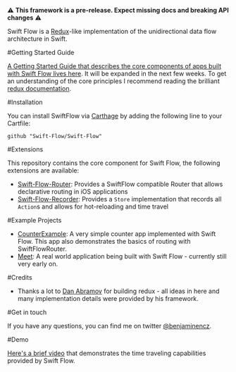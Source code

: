 ⚠️ **This framework is a pre-release. Expect missing docs and breaking API changes** ⚠️

Swift Flow is a [Redux](https://github.com/rackt/redux)-like implementation of the unidirectional data flow architecture in Swift.

#Getting Started Guide

[A Getting Started Guide that describes the core components of apps built with Swift Flow lives here](Readme/GettingStarted.md). It will be expanded in the next few weeks. To get an understanding of the core principles I recommend reading the brilliant [redux documentation](http://rackt.org/redux/).

#Installation

You can install SwiftFlow via [Carthage]() by adding the following line to your Cartfile:

	github "Swift-Flow/Swift-Flow"
	
#Extensions

This repository contains the core component for Swift Flow, the following extensions are available:

- [Swift-Flow-Router](https://github.com/Swift-Flow/Swift-Flow-Router): Provides a SwiftFlow compatible Router that allows declarative routing in iOS applications
- [Swift-Flow-Recorder](https://github.com/Swift-Flow/Swift-Flow-Recorder): Provides a `Store` implementation that records all `Action`s and allows for hot-reloading and time travel

#Example Projects

- [CounterExample](https://github.com/Swift-Flow/CounterExample): A very simple counter app implemented with Swift Flow. This app also demonstrates the basics of routing with SwiftFlowRouter.
- [Meet](https://github.com/Ben-G/Meet): A real world application being built with Swift Flow - currently still very early on.

#Credits

- Thanks a lot to [Dan Abramov](https://github.com/gaearon) for building redux - all ideas in here and many implementation details were provided by his framework.

#Get in touch

If you have any questions, you can find me on twitter [@benjaminencz](https://twitter.com/benjaminencz).


#Demo

[Here's a brief video](https://vimeo.com/149151908) that demonstrates the time traveling capabilities provided by Swift Flow.